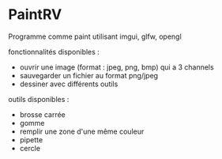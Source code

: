 # PaintRV
Programme comme paint utilisant imgui, glfw, opengl

fonctionnalités disponibles : 
- ouvrir une image (format : jpeg, png, bmp) qui a 3 channels
- sauvegarder un fichier au format png/jpeg
- dessiner avec différents outils

outils disponibles :
- brosse carrée
- gomme
- remplir une zone d'une même couleur
- pipette
- cercle
